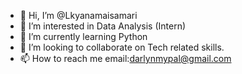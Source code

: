 - 👋 Hi, I’m @Lkyanamaisamari
- 👀 I’m interested in Data Analysis (Intern)
- 🌱 I’m currently learning Python 
- 💞️ I’m looking to collaborate on Tech related skills. 
- 📫 How to reach me email:darlynmypal@gmail.com

